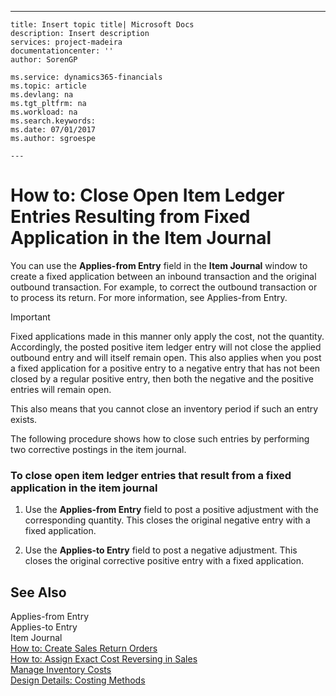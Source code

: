 ---
    title: Insert topic title| Microsoft Docs
    description: Insert description
    services: project-madeira
    documentationcenter: ''
    author: SorenGP

    ms.service: dynamics365-financials
    ms.topic: article
    ms.devlang: na
    ms.tgt_pltfrm: na
    ms.workload: na
    ms.search.keywords:
    ms.date: 07/01/2017
    ms.author: sgroespe

    ---
# How to: Close Open Item Ledger Entries Resulting from Fixed Application in the Item Journal
You can use the **Applies-from Entry** field in the **Item Journal** window to create a fixed application between an inbound transaction and the original outbound transaction. For example, to correct the outbound transaction or to process its return. For more information, see Applies-from Entry.  
  
> [!IMPORTANT]  
>  Fixed applications made in this manner only apply the cost, not the quantity. Accordingly, the posted positive item ledger entry will not close the applied outbound entry and will itself remain open. This also applies when you post a fixed application for a positive entry to a negative entry that has not been closed by a regular positive entry, then both the negative and the positive entries will remain open.  
>   
>  This also means that you cannot close an inventory period if such an entry exists.  
  
 The following procedure shows how to close such entries by performing two corrective postings in the item journal.  
  
### To close open item ledger entries that result from a fixed application in the item journal  
  
1.  Use the **Applies-from Entry** field to post a positive adjustment with the corresponding quantity. This closes the original negative entry with a fixed application.  
  
2.  Use the **Applies-to Entry** field to post a negative adjustment. This closes the original corrective positive entry with a fixed application.  
  
## See Also  
 Applies-from Entry   
 Applies-to Entry   
 Item Journal   
 [How to: Create Sales Return Orders](../FullExperience/how-to-create-sales-return-orders.md)   
 [How to: Assign Exact Cost Reversing in Sales](../FullExperience/how-to-assign-exact-cost-reversing-in-sales.md)   
 [Manage Inventory Costs](../FullExperience/manage-inventory-costs.md)   
 [Design Details: Costing Methods](../FullExperience/design-details-costing-methods.md)